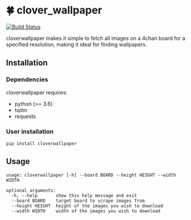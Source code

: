 :four_leaf_clover: clover_wallpaper
==================
[![Build Status](https://travis-ci.com/collinarnett/clover_wallpaper.svg?branch=master)](https://travis-ci.com/collinarnett/clover_wallpaper)

cloverwallpaper makes it simple to fetch all images on a 4chan board for a specified resolution, making it ideal for finding wallpapers.

Installation
---------------

### Dependencies

cloverwallpaper requires:
 
 - python (>= 3.6)
 - tqdm
 - requests

### User installation

```
pip install cloverwallpaper
```

Usage
---------

```
usage: cloverwallpaper [-h] --board BOARD --height HEIGHT --width WIDTH

optional arguments:
  -h, --help       show this help message and exit
  --board BOARD    target board to scrape images from
  --height HEIGHT  height of the images you wish to download
  --width WIDTH    width of the images you wish to download
```
